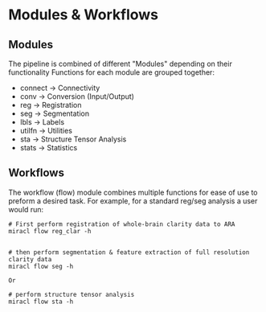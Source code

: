 # Modules & Workflows

## Modules

The pipeline is combined of different "Modules" depending on their functionality
Functions for each module are grouped together:

 - connect -> Connectivity
 - conv -> Conversion (Input/Output)
 - reg -> Registration
 - seg -> Segmentation
 - lbls -> Labels
 - utilfn -> Utilities
 - sta -> Structure Tensor Analysis
 - stats -> Statistics

## Workflows
The workflow (flow) module combines multiple functions for ease of use to preform a desired task.
For example, for a standard reg/seg analysis a user would run: 
  
```
# First perform registration of whole-brain clarity data to ARA
miracl flow reg_clar -h
    

# then perform segmentation & feature extraction of full resolution clarity data  
miracl flow seg -h

Or

# perform structure tensor analysis
miracl flow sta -h

```